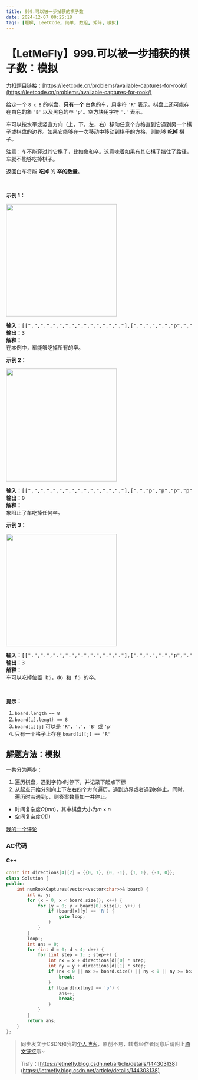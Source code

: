```yaml
---
title: 999.可以被一步捕获的棋子数
date: 2024-12-07 00:25:18
tags: [题解, LeetCode, 简单, 数组, 矩阵, 模拟]
---
```


# 【LetMeFly】999.可以被一步捕获的棋子数：模拟

力扣题目链接：[https://leetcode.cn/problems/available-captures-for-rook/](https://leetcode.cn/problems/available-captures-for-rook/)

<p>给定一个&nbsp;<code>8 x 8</code> 的棋盘，<strong>只有一个</strong> 白色的车，用字符 <code>'R'</code> 表示。棋盘上还可能存在白色的象&nbsp;<code>'B'</code>&nbsp;以及黑色的卒&nbsp;<code>'p'</code>。空方块用字符 <code>'.'</code>&nbsp;表示。</p>

<p>车可以按水平或竖直方向（上，下，左，右）移动任意个方格直到它遇到另一个棋子或棋盘的边界。如果它能够在一次移动中移动到棋子的方格，则能够 <strong>吃掉</strong> 棋子。</p>

<p>注意：车不能穿过其它棋子，比如象和卒。这意味着如果有其它棋子挡住了路径，车就不能够吃掉棋子。</p>

<p>返回白车将能 <strong>吃掉</strong> 的 <strong>卒的数量</strong>。</p>

<p>&nbsp;</p>

<p><strong>示例 1：</strong></p>

<p><img alt="" src="https://assets.leetcode-cn.com/aliyun-lc-upload/uploads/2019/02/23/1253_example_1_improved.PNG" style="height: 305px; width: 300px;" /></p>

<pre>
<strong>输入：</strong>[[".",".",".",".",".",".",".","."],[".",".",".","p",".",".",".","."],[".",".",".","R",".",".",".","p"],[".",".",".",".",".",".",".","."],[".",".",".",".",".",".",".","."],[".",".",".","p",".",".",".","."],[".",".",".",".",".",".",".","."],[".",".",".",".",".",".",".","."]]
<strong>输出：</strong>3
<strong>解释：
</strong>在本例中，车能够吃掉所有的卒。
</pre>

<p><strong>示例 2：</strong></p>

<p><img alt="" src="https://assets.leetcode-cn.com/aliyun-lc-upload/uploads/2019/02/23/1253_example_2_improved.PNG" style="height: 306px; width: 300px;" /></p>

<pre>
<strong>输入：</strong>[[".",".",".",".",".",".",".","."],[".","p","p","p","p","p",".","."],[".","p","p","B","p","p",".","."],[".","p","B","R","B","p",".","."],[".","p","p","B","p","p",".","."],[".","p","p","p","p","p",".","."],[".",".",".",".",".",".",".","."],[".",".",".",".",".",".",".","."]]
<strong>输出：</strong>0
<strong>解释：
</strong>象阻止了车吃掉任何卒。
</pre>

<p><strong>示例 3：</strong></p>

<p><img alt="" src="https://assets.leetcode-cn.com/aliyun-lc-upload/uploads/2019/02/23/1253_example_3_improved.PNG" style="height: 305px; width: 300px;" /></p>

<pre>
<strong>输入：</strong>[[".",".",".",".",".",".",".","."],[".",".",".","p",".",".",".","."],[".",".",".","p",".",".",".","."],["p","p",".","R",".","p","B","."],[".",".",".",".",".",".",".","."],[".",".",".","B",".",".",".","."],[".",".",".","p",".",".",".","."],[".",".",".",".",".",".",".","."]]
<strong>输出：</strong>3
<strong>解释： </strong>
车可以吃掉位置 b5，d6 和 f5 的卒。
</pre>

<p>&nbsp;</p>

<p><strong>提示：</strong></p>

<ol>
	<li><code>board.length == 8</code></li>
	<li><code>board[i].length == 8</code></li>
	<li><code>board[i][j]</code> 可以是&nbsp;<code>'R'</code>，<code>'.'</code>，<code>'B'</code>&nbsp;或&nbsp;<code>'p'</code></li>
	<li>只有一个格子上存在&nbsp;<code>board[i][j] == 'R'</code></li>
</ol>


    
## 解题方法：模拟

一共分为两步：

1. 遍历棋盘，遇到字符`R`时停下，并记录下起点下标
2. 从起点开始分别向上下左右四个方向遍历，遇到边界或者遇到`B`停止。同时，遍历时若遇到`p`，则答案数量加一并停止。

+ 时间复杂度$O(mn)$，其中棋盘大小为$m\times n$
+ 空间复杂度$O(1)$

[我的一个评论](https://leetcode.cn/problems/available-captures-for-rook/solutions/170099/che-de-ke-yong-bu-huo-liang-by-leetcode-solution/comments/2438607)

### AC代码

#### C++

```cpp
const int directions[4][2] = {{0, 1}, {0, -1}, {1, 0}, {-1, 0}};
class Solution {
public:
    int numRookCaptures(vector<vector<char>>& board) {
        int x, y;
        for (x = 0; x < board.size(); x++) {
            for (y = 0; y < board[0].size(); y++) {
                if (board[x][y] == 'R') {
                    goto loop;
                }
            }
        }
        loop:;
        int ans = 0;
        for (int d = 0; d < 4; d++) {
            for (int step = 1; ; step++) {
                int nx = x + directions[d][0] * step;
                int ny = y + directions[d][1] * step;
                if (nx < 0 || nx >= board.size() || ny < 0 || ny >= board[0].size() || board[nx][ny] == 'B') {
                    break;
                }
                if (board[nx][ny] == 'p') {
                    ans++;
                    break;
                }
            }
        }
        return ans;
    }
};
```

> 同步发文于CSDN和我的[个人博客](https://blog.letmefly.xyz/)，原创不易，转载经作者同意后请附上[原文链接](https://blog.letmefly.xyz/2024/12/07/LeetCode%200999.%E5%8F%AF%E4%BB%A5%E8%A2%AB%E4%B8%80%E6%AD%A5%E6%8D%95%E8%8E%B7%E7%9A%84%E6%A3%8B%E5%AD%90%E6%95%B0/)哦~
>
> Tisfy：[https://letmefly.blog.csdn.net/article/details/144303138](https://letmefly.blog.csdn.net/article/details/144303138)
